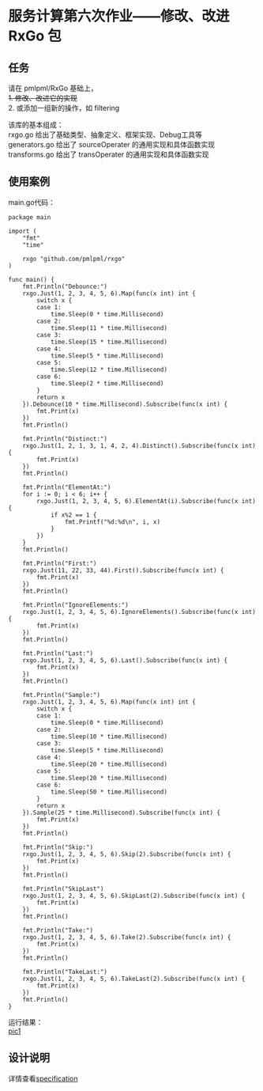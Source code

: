 # 服务计算第六次作业——修改、改进 RxGo 包
## 任务
请在 pmlpml/RxGo 基础上，  
~~1. 修改、改进它的实现~~  
2. 或添加一组新的操作，如 filtering  

该库的基本组成：  
rxgo.go 给出了基础类型、抽象定义、框架实现、Debug工具等  
generators.go 给出了 sourceOperater 的通用实现和具体函数实现  
transforms.go 给出了 transOperater 的通用实现和具体函数实现

## 使用案例
main.go代码：
```
package main

import (
	"fmt"
	"time"

	rxgo "github.com/pmlpml/rxgo"
)

func main() {
	fmt.Println("Debounce:")
	rxgo.Just(1, 2, 3, 4, 5, 6).Map(func(x int) int {
		switch x {
		case 1:
			time.Sleep(0 * time.Millisecond)
		case 2:
			time.Sleep(11 * time.Millisecond)
		case 3:
			time.Sleep(15 * time.Millisecond)
		case 4:
			time.Sleep(5 * time.Millisecond)
		case 5:
			time.Sleep(12 * time.Millisecond)
		case 6:
			time.Sleep(2 * time.Millisecond)
		}
		return x
	}).Debounce(10 * time.Millisecond).Subscribe(func(x int) {
		fmt.Print(x)
	})
	fmt.Println()

	fmt.Println("Distinct:")
	rxgo.Just(1, 2, 1, 3, 1, 4, 2, 4).Distinct().Subscribe(func(x int) {
		fmt.Print(x)
	})
	fmt.Println()

	fmt.Println("ElementAt:")
	for i := 0; i < 6; i++ {
		rxgo.Just(1, 2, 3, 4, 5, 6).ElementAt(i).Subscribe(func(x int) {
			if x%2 == 1 {
				fmt.Printf("%d:%d\n", i, x)
			}
		})
	}
	fmt.Println()

	fmt.Println("First:")
	rxgo.Just(11, 22, 33, 44).First().Subscribe(func(x int) {
		fmt.Print(x)
	})
	fmt.Println()

	fmt.Println("IgnoreElements:")
	rxgo.Just(1, 2, 3, 4, 5, 6).IgnoreElements().Subscribe(func(x int) {
		fmt.Print(x)
	})
	fmt.Println()

	fmt.Println("Last:")
	rxgo.Just(1, 2, 3, 4, 5, 6).Last().Subscribe(func(x int) {
		fmt.Print(x)
	})
	fmt.Println()

	fmt.Println("Sample:")
	rxgo.Just(1, 2, 3, 4, 5, 6).Map(func(x int) int {
		switch x {
		case 1:
			time.Sleep(0 * time.Millisecond)
		case 2:
			time.Sleep(10 * time.Millisecond)
		case 3:
			time.Sleep(5 * time.Millisecond)
		case 4:
			time.Sleep(20 * time.Millisecond)
		case 5:
			time.Sleep(20 * time.Millisecond)
		case 6:
			time.Sleep(50 * time.Millisecond)
		}
		return x
	}).Sample(25 * time.Millisecond).Subscribe(func(x int) {
		fmt.Print(x)
	})
	fmt.Println()

	fmt.Println("Skip:")
	rxgo.Just(1, 2, 3, 4, 5, 6).Skip(2).Subscribe(func(x int) {
		fmt.Print(x)
	})
	fmt.Println()

	fmt.Println("SkipLast")
	rxgo.Just(1, 2, 3, 4, 5, 6).SkipLast(2).Subscribe(func(x int) {
		fmt.Print(x)
	})
	fmt.Println()

	fmt.Println("Take:")
	rxgo.Just(1, 2, 3, 4, 5, 6).Take(2).Subscribe(func(x int) {
		fmt.Print(x)
	})
	fmt.Println()

	fmt.Println("TakeLast:")
	rxgo.Just(1, 2, 3, 4, 5, 6).TakeLast(2).Subscribe(func(x int) {
		fmt.Print(x)
	})
	fmt.Println()
}
```
运行结果：  
[pic1](img/1.jpg)

## 设计说明
详情查看[specification](https://gitee.com/zengty18342007/Service-Computing/blob/master/RxGO/specification.md)